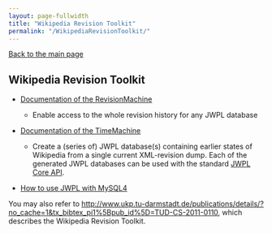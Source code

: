```yaml
---
layout: page-fullwidth
title: "Wikipedia Revision Toolkit"
permalink: "/WikipediaRevisionToolkit/"
---
```


[Back to the main page](/documentation/)

## Wikipedia Revision Toolkit
  * [Documentation of the RevisionMachine](/dkpro-jwpl/RevisionMachine)
    * Enable access to the whole revision history for any JWPL database

  * [Documentation of the TimeMachine](/dkpro-jwpl/TimeMachine)
    * Create a (series of) JWPL database(s) containing earlier states of Wikipedia from a single current XML-revision dump. Each of the generated JWPL databases can be used with the standard [JWPL Core API](/dkpro-jwpl/JWPL_Core).

  * [How to use JWPL with MySQL4](/dkpro-jwpl/JWPL_MySQL4)

You may also refer to http://www.ukp.tu-darmstadt.de/publications/details/?no_cache=1&tx_bibtex_pi1%5Bpub_id%5D=TUD-CS-2011-0110, which describes the Wikipedia Revision Toolkit.